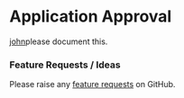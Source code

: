 # Application Approval

[john](https://app.gitbook.com/u/LqxnmoEUSlN5hrfNXx2f5zhRCIf2 "mention")please document this.



### Feature Requests / Ideas

Please raise any [feature requests](https://github.com/KelvinTegelaar/CIPP/issues/new?assignees=\&labels=enhancement%2Cno-priority\&projects=\&template=feature.yml\&title=%5BFeature+Request%5D%3A+) on GitHub.
